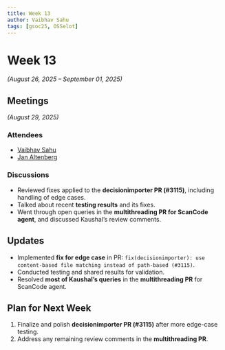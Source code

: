 ```yaml
---
title: Week 13
author: Vaibhav Sahu
tags: [gsoc25, OSSelot]
---
```


<!--
SPDX-License-Identifier: CC-BY-SA-4.0
SPDX-FileCopyrightText: 2025 Vaibhav Sahu <sahusv4527@gmail.com>
-->
# Week 13

*(August 26, 2025 – September 01, 2025)*

## Meetings

*(August 29, 2025)*

### Attendees

* [Vaibhav Sahu](https://github.com/Vaibhavsahu2810)
* [Jan Altenberg](https://github.com/JanAltenberg)

### Discussions

* Reviewed fixes applied to the **decisionimporter PR (#3115)**, including handling of edge cases.
* Talked about recent **testing results** and its fixes.
* Went through open queries in the **multithreading PR for ScanCode agent**, and discussed Kaushal’s review comments.

## Updates

* Implemented **fix for edge case** in PR: `fix(decisionimporter): use content-based file matching instead of path-based (#3115)`.
* Conducted testing and shared results for validation.
* Resolved **most of Kaushal’s queries** in the **multithreading PR** for ScanCode agent.


## Plan for Next Week

1. Finalize and polish **decisionimporter PR (#3115)** after more edge-case testing.
2. Address any remaining review comments in the **multithreading PR**.

